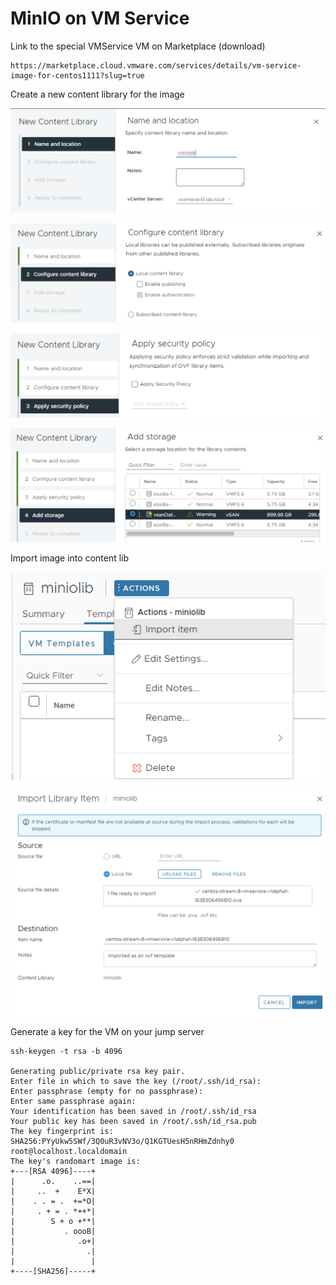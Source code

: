 # MinIO on VM Service



Link to the special VMService VM on Marketplace (download) 

```
https://marketplace.cloud.vmware.com/services/details/vm-service-image-for-centos1111?slug=true
```

Create a new content library for the image

![GitHub](lib1.png)

![GitHub](lib2.png)

![GitHub](lib3.png)

![GitHub](lib4.png)

Import image into content lib

![GitHub](import1.png)

![GitHub](import2.png)

Generate a key for the VM on your jump server

```
ssh-keygen -t rsa -b 4096

Generating public/private rsa key pair.
Enter file in which to save the key (/root/.ssh/id_rsa): 
Enter passphrase (empty for no passphrase): 
Enter same passphrase again: 
Your identification has been saved in /root/.ssh/id_rsa
Your public key has been saved in /root/.ssh/id_rsa.pub
The key fingerprint is:
SHA256:PYyUkw5SWf/3Q0uR3vNV3o/Q1KGTUesH5nRHmZdnhy0 root@localhost.localdomain
The key's randomart image is:
+---[RSA 4096]----+
|      .o.    ..==|
|     ..  +    E*X|
|    . . = .  +=*O|
|     . + = . *++*|
|        S + o +**|
|           . oooB|
|              .o+|
|                .|
|                 |
+----[SHA256]-----+
```

